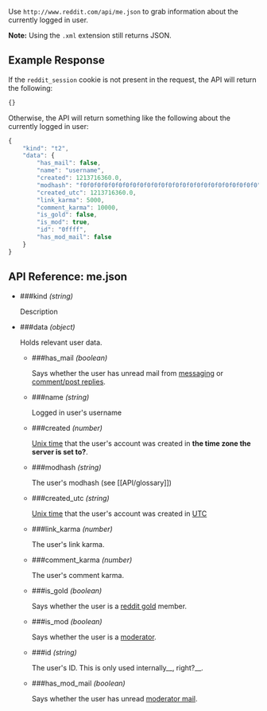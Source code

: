 Use `http://www.reddit.com/api/me.json` to grab information about the currently logged in user.

**Note:** Using the `.xml` extension still returns JSON.

## Example Response

If the `reddit_session` cookie is not present in the request, the API will return the following:

```javascript
{}
```

Otherwise, the API will return something like the following about the currently logged in user:

```javascript
{
    "kind": "t2",
    "data": {
        "has_mail": false,
        "name": "username",
        "created": 1213716360.0,
        "modhash": "f0f0f0f0f0f0f0f0f0f0f0f0f0f0f0f0f0f0f0f0f0f0f0f0f0",
        "created_utc": 1213716360.0,
        "link_karma": 5000,
        "comment_karma": 10000,
        "is_gold": false,
        "is_mod": true,
        "id": "0ffff",
        "has_mod_mail": false
    }
}
```

## API Reference: me.json

- ###kind  *(string)*

     Description

- ###data *(object)*

    Holds relevant user data.

    - ###has_mail *(boolean)*

        Says whether the user has unread mail from [messaging](http://www.reddit.com/help/messaging) or [comment/post replies](http://www.reddit.com/help/commenting).

    - ###name *(string)*

        Logged in user's username

    - ###created *(number)*

        [Unix time](http://en.wikipedia.org/wiki/Unix_time) that the user's account was created in __the time zone the server is set to?__.

    - ###modhash *(string)*

        The user's modhash (see [[API/glossary]])

    - ###created_utc *(string)*

        [Unix time](http://en.wikipedia.org/wiki/Unix_time) that the user's account was created in [UTC](http://en.wikipedia.org/wiki/Coordinated_Universal_Time)

    - ###link_karma *(number)*

        The user's link karma.

    - ###comment_karma *(number)*

        The user's comment karma.

    - ###is_gold *(boolean)*

        Says whether the user is a [reddit gold](http://www.reddit.com/help/gold) member.

    - ###is_mod *(boolean)*

        Says whether the user is a [moderator](http://www.reddit.com/help/moderation).

    - ###id *(string)*

        The user's ID. This is only used internally__, right?__.

    - ###has_mod_mail *(boolean)*

        Says whether the user has unread [moderator mail](http://www.reddit.com/help/moderation#Whatismoderatormail).